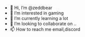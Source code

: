 - 👋 Hi, I’m @zeddbear
- 👀 I’m interested in gaming
- 🌱 I’m currently learning a lot 
- 💞️ I’m looking to collaborate on ..
- 📫 How to reach me email,discord

<!---
zeddbear/zeddbear is a ✨ special ✨ repository because its `README.md` (this file) appears on your GitHub profile.
You can click the Preview link to take a look at your changes.
--->
